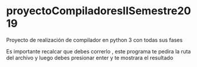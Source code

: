 # proyectoCompiladoresIISemestre2019
Proyecto de realización de compilador en python 3 con todas sus fases


Es importante recalcar que debes correrlo , este programa 
te pedira la ruta del archivo y luego debes presionar enter 
y te mostrara el resultado